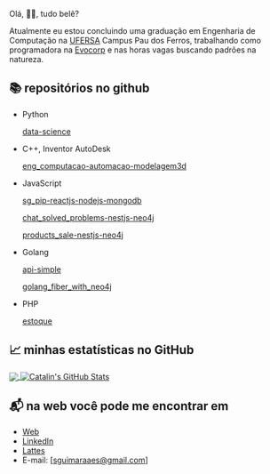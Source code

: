Olá, 👋🏻, tudo belê?

Atualmente eu estou concluindo uma graduação em Engenharia de Computação na [UFERSA](https://ufersa.edu.br/) Campus Pau dos Ferros, trabalhando como programadora na [Evocorp](https://www.evocorp.com.br/) e nas horas vagas buscando padrões na natureza.

## :books: repositórios no github
- Python

  [data-science](https://github.com/guimaraaes/data-science)

- C++, Inventor AutoDesk

  [eng_computacao-automacao-modelagem3d](https://github.com/guimaraaes/eng_computacao-automacao-modelagem3d)

- JavaScript

  [sg_pip-reactjs-nodejs-mongodb](https://github.com/guimaraaes/sg_pip-reactjs-nodejs-mongodb)
  
  [chat_solved_problems-nestjs-neo4j](https://github.com/guimaraaes/chat_solved_problems-nestjs-neo4j)
  
  [products_sale-nestjs-neo4j](https://github.com/guimaraaes/products_sale-nestjs-neo4j)
  
- Golang

  [api-simple](https://github.com/guimaraaes/api-simple)
  
  [golang_fiber_with_neo4j](https://github.com/guimaraaes/golang_fiber_with_neo4j)

- PHP

  [estoque](https://github.com/guimaraaes/estoque)



## &#x1f4c8; minhas estatísticas no GitHub

<a href="https://github.com/guimaraaes/guimaraaes">
  <img align="center" src="https://github-readme-stats.vercel.app/api/top-langs/?username=guimaraaes&hide=java,html&title_color=ffffff&text_color=c9cacc&icon_color=2bbc8a&bg_color=1d1f21" />
</a>


<a href="https://github.com/guimaraaes/guimaraaes">
  <img align="center" src="https://github-readme-stats.vercel.app/api?username=guimaraaes&show_icons=true&line_height=27&count_private=true&title_color=ffffff&text_color=c9cacc&icon_color=2bbc8a&bg_color=1d1f21" alt="Catalin's GitHub Stats" />
</a>


## 📬 na web você pode me encontrar em

- [Web](https://guimaraaes.github.io/guimaraaes/)
- [LinkedIn](linkedin.com/in/sara-guimar%C3%A3es-aa2382155/)
- [Lattes](lattes.cnpq.br/7082901769077209)
- E-mail: [sguimaraaes@gmail.com]
